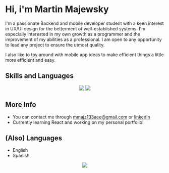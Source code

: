 Hi, i'm Martin Majewsky
=================================

I'm a passionate Backend and mobile developer student with a keen interest in UX/UI design for the betterment of well-established systems. I'm especially interested in my own growth as a programmer and the improvement of my abilities as a professional. I am open to any opportunity to lead any project to ensure the utmost quality.

I also like to toy around with mobile app ideas to make efficient things a little more efficient and easy.

## Skills and Languages
<p align="center">
    <img src="https://skillicons.dev/icons?i=c,cpp,cs,java,spring,kotlin,flutter,react,firebase,mysql" />
    <img src="https://skillicons.dev/icons?i=visualstudio,idea,androidstudio,figma" />
</p>

## More Info

* You can contact me through [mmajz133aee@gmail.com](mailto:mmajz133aee@gmail.com) or [linkedIn](www.linkedin.com/in/martin-majewsky-z/)
* Currently learning React and working on my personal portfolio!

## (Also) Languages
* English
* Spanish

<p align="center">
    <a href="http://www.github.com/mmajewsky133"><img src="https://github-readme-streak-stats.herokuapp.com/?user=mmajewsky133&stroke=ffffff&background=1c1917&ring=0891b2&fire=0891b2&currStreakNum=ffffff&currStreakLabel=0891b2&sideNums=ffffff&sideLabels=ffffff&dates=ffffff&hide_border=true" /></a>
</p>

